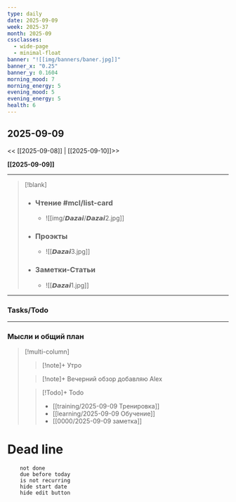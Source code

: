 ```yaml
---
type: daily
date: 2025-09-09
week: 2025-37
month: 2025-09
cssclasses:
  - wide-page
  - minimal-float
banner: "![[img/banners/baner.jpg]]"
banner_x: "0.25"
banner_y: 0.1604
morning_mood: 7
morning_energy: 5
evening_mood: 5
evening_energy: 5
health: 6
---
```

## 2025-09-09

<< [[2025-09-08]] | [[2025-09-10]]>>

**[[2025-09-09]]**

---

> [!blank]
> - ### **Чтение** #mcl/list-card
> 	- ![[img/𝘿𝙖𝙯𝙖𝙞/𝘿𝙖𝙯𝙖𝙞2.jpg]]
> 
> - ### **Проэкты**
> 	- ![[𝘿𝙖𝙯𝙖𝙞3.jpg]]
> 
> - ### **Заметки-Статьи**
> 	- ![[𝘿𝙖𝙯𝙖𝙞1.jpg]]

---
### Tasks/Todo
<!-- UNCOMMENT TO ADD TASKS - [ ] Dummy Task -->

---
### Мысли и общий план
> [!multi-column]
> > [!note]+ Утро
> > 
>
> > [!note]+ Вечерний обзор
> > добавляю Alex
> > 
>
> > [!Todo]+ Todo
> > - [[training/2025-09-09  Тренировка]]
> > - [[learning/2025-09-09 Обучение]]
> > - [[0000/2025-09-09 заметка]]


# Dead line

```tasks
	not done
	due before today
	is not recurring
	hide start date
	hide edit button
```